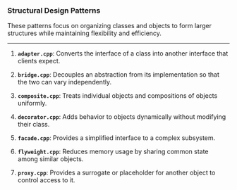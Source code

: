 ### Structural Design Patterns

These patterns focus on organizing classes and objects to form larger structures while maintaining flexibility and efficiency.

---

1. **`adapter.cpp`**: Converts the interface of a class into another interface that clients expect.  

2. **`bridge.cpp`**: Decouples an abstraction from its implementation so that the two can vary independently.  

3. **`composite.cpp`**: Treats individual objects and compositions of objects uniformly.  

4. **`decorator.cpp`**: Adds behavior to objects dynamically without modifying their class.  

5. **`facade.cpp`**: Provides a simplified interface to a complex subsystem.  

6. **`flyweight.cpp`**: Reduces memory usage by sharing common state among similar objects.  

7. **`proxy.cpp`**: Provides a surrogate or placeholder for another object to control access to it. 
